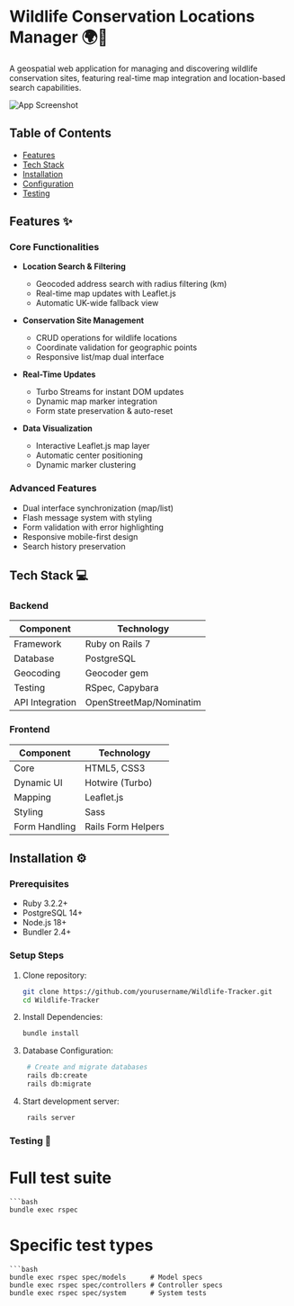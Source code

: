 # Wildlife Conservation Locations Manager 🌍🦒

A geospatial web application for managing and discovering wildlife conservation sites, featuring real-time map integration and location-based search capabilities.

![App Screenshot](/public/screenshot.png) <!-- Add actual screenshot path -->

## Table of Contents
- [Features](#features)
- [Tech Stack](#tech-stack)
- [Installation](#installation)
- [Configuration](#configuration)
- [Testing](#testing)

## Features ✨

### Core Functionalities
- **Location Search & Filtering**
    - Geocoded address search with radius filtering (km)
    - Real-time map updates with Leaflet.js
    - Automatic UK-wide fallback view

- **Conservation Site Management**
    - CRUD operations for wildlife locations
    - Coordinate validation for geographic points
    - Responsive list/map dual interface

- **Real-Time Updates**
    - Turbo Streams for instant DOM updates
    - Dynamic map marker integration
    - Form state preservation & auto-reset

- **Data Visualization**
    - Interactive Leaflet.js map layer
    - Automatic center positioning
    - Dynamic marker clustering

### Advanced Features
- Dual interface synchronization (map/list)
- Flash message system with styling
- Form validation with error highlighting
- Responsive mobile-first design
- Search history preservation

## Tech Stack 💻

### Backend
| Component              | Technology               |
|------------------------|--------------------------|
| Framework              | Ruby on Rails 7          |
| Database               | PostgreSQL               |
| Geocoding              | Geocoder gem             |
| Testing                | RSpec, Capybara          |
| API Integration        | OpenStreetMap/Nominatim  |

### Frontend
| Component              | Technology         |
|------------------------|--------------------|
| Core                   | HTML5, CSS3        |
| Dynamic UI             | Hotwire (Turbo)    |
| Mapping                | Leaflet.js         |
| Styling                | Sass               |
| Form Handling          | Rails Form Helpers |

## Installation ⚙️

### Prerequisites
- Ruby 3.2.2+
- PostgreSQL 14+
- Node.js 18+
- Bundler 2.4+

### Setup Steps
1. Clone repository:
   ```bash
   git clone https://github.com/yourusername/Wildlife-Tracker.git
   cd Wildlife-Tracker

2. Install Dependencies:
   ```bash
   bundle install


3. Database Configuration:
   ```bash
    # Create and migrate databases
    rails db:create
    rails db:migrate

4. Start development server:
   ```bash
    rails server

### Testing 🧪

# Full test suite
    ```bash
    bundle exec rspec

# Specific test types
    ```bash
    bundle exec rspec spec/models      # Model specs
    bundle exec rspec spec/controllers # Controller specs
    bundle exec rspec spec/system      # System tests